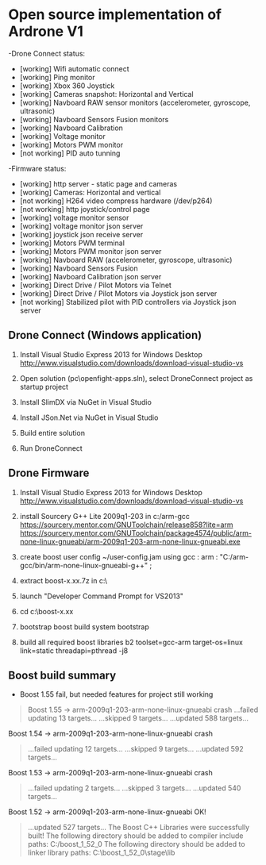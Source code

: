 
Open source implementation of Ardrone V1
===========================================
-Drone Connect status:
* [working] Wifi automatic connect
* [working] Ping monitor 
* [working] Xbox 360 Joystick
* [working] Cameras snapshot: Horizontal and Vertical
* [working] Navboard RAW sensor monitors (accelerometer, gyroscope, ultrasonic)
* [working] Navboard Sensors Fusion monitors
* [working] Navboard Calibration
* [working] Voltage monitor
* [working] Motors PWM monitor
* [not working] PID auto tunning

-Firmware status:
* [working] http server - static page and cameras
* [working] Cameras: Horizontal and vertical
* [not working] H264 video compress hardware (/dev/p264)
* [not working] http joystick/control page 
* [working] voltage monitor sensor
* [working] voltage monitor json server
* [working] joystick json receive server
* [working] Motors PWM terminal
* [working] Motors PWM monitor json server
* [working] Navboard RAW (accelerometer, gyroscope, ultrasonic) 
* [working] Navboard Sensors Fusion
* [working] Navboard Calibration json server
* [working] Direct Drive / Pilot Motors via Telnet
* [working] Direct Drive / Pilot Motors via Joystick json server
* [not working] Stabilized pilot with PID controllers via Joystick json server




Drone Connect (Windows application)
-----------------------------------

1) Install Visual Studio Express 2013 for Windows Desktop
http://www.visualstudio.com/downloads/download-visual-studio-vs

2) Open solution (pc\openfight-apps.sln), select DroneConnect project as startup project

3) Install SlimDX via NuGet in Visual Studio

4) Install JSon.Net  via NuGet in Visual Studio

5) Build entire solution

6) Run DroneConnect 


Drone Firmware
--------------------------------------

1) Install Visual Studio Express 2013 for Windows Desktop
http://www.visualstudio.com/downloads/download-visual-studio-vs

2) install  Sourcery G++ Lite 2009q1-203 in c:/arm-gcc
https://sourcery.mentor.com/GNUToolchain/release858?lite=arm
https://sourcery.mentor.com/GNUToolchain/package4574/public/arm-none-linux-gnueabi/arm-2009q1-203-arm-none-linux-gnueabi.exe

3) create boost user config
~/user-config.jam
using gcc : arm : "C:/arm-gcc/bin/arm-none-linux-gnueabi-g++" ;

4) extract boost-x.xx.7z in c:\

5) launch "Developer Command Prompt for VS2013"

6) cd c:\boost-x.xx

7) bootstrap boost build system
bootstrap

8) build all required boost libraries
b2 toolset=gcc-arm target-os=linux link=static threadapi=pthread -j8

Boost build summary
-----------------------------------------------------------------

* Boost 1.55 fail, but needed features for project still working

> Boost 1.55 -> arm-2009q1-203-arm-none-linux-gnueabi crash
> ...failed updating 13 targets...
> ...skipped 9 targets...
> ...updated 588 targets...

Boost 1.54 -> arm-2009q1-203-arm-none-linux-gnueabi crash
> ...failed updating 12 targets...
> ...skipped 9 targets...
> ...updated 592 targets...

Boost 1.53 -> arm-2009q1-203-arm-none-linux-gnueabi crash
> ...failed updating 2 targets...
> ...skipped 3 targets...
> ...updated 540 targets...

Boost 1.52 -> arm-2009q1-203-arm-none-linux-gnueabi OK!
> ...updated 527 targets...
> The Boost C++ Libraries were successfully built!
> The following directory should be added to compiler include paths:
>     C:/boost_1_52_0
> The following directory should be added to linker library paths:
 >    C:\boost_1_52_0\stage\lib



